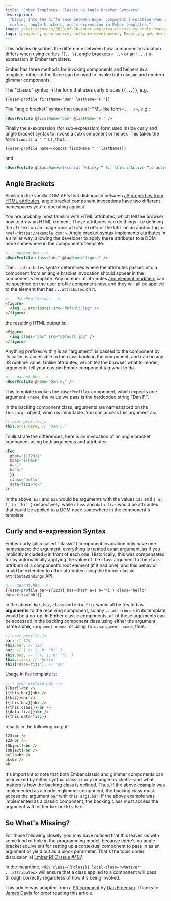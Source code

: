 ```yaml
---
title: "Ember Templates: Classic vs Angle Bracket Syntaxes"
description:
  "Diving into the difference between Ember component invocation when using
  curlies, angle brackets, and s-expression in Ember templates."
image: /static/images/2020-03-20-ember-emplates-classic-vs-angle-bracket-syntaxes.png
tags: [projects, open-source, software-development, Ember.js, web development]
---
```


This articles describes the difference between how component invocation differs
when using curlies `{​{...}}`, angle brackets `<...>` or an `(...)` s-expression
in Ember templates.

Ember has three methods for invoking components and helpers in a template,
either of the three can be used to invoke both classic and modern glimmer
components.

The "classic" syntax in the form that uses curly braces `{​{...}}`, e.g.

```html
{​{user-profile firstName="Dan" lastName="F."}}
```

The "angle bracket" syntax that uses a HTML-like form `<... />`, e.g.:

```html
<UserProfile @firstName="Dan" @lastName="F." />
```

Finally the s-expression (for sub-expression) form used inside curly and angle
bracket syntax to invoke a sub component or helper. This takes the form
`(concat a " " b)`, thus:

```html
{​{user-profile name=(concat firstName " " lastName)}}
```

and

```html
<UserProfile @classNames={​{concat "sticky " (if this.isActive "is-active")}} />
```

## Angle Brackets

Similar to the vanilla DOM APIs that distinguish between
[JS properties from HTML attributes](https://joji.me/en-us/blog/html-attribute-vs-dom-property/),
angle bracket component invocations have two different namespaces you're
operating against.

You are probably most familiar with HTML attributes, which tell the browser how
to draw an HTML element. These attributes can do things like defining the `alt`
text on an image `<img alt="A bird">` or the URL on an anchor tag
`<a href="https://example.com">`. Angle bracket syntax implements attributes in
a similar way, allowing the developer to apply these attributes to a DOM node
somewhere in the component's template.

```html
<!-- parent.hbs -->
<UserProfile class="abc" @tagName="figure" />
```

The `...attributes` syntax determines where the attributes passed into a
component from an angle bracket invocation should appear in the component's
template. Any number of attributes
[and element modifiers](https://github.com/emberjs/rfcs/blob/master/text/0435-modifier-splattributes.md)
can be specified on the user profile component now, and they will all be applied
to the element that has `...attributes` on it.

```html
<!-- UserProfile.hbs -->
<figure>
  <img ...attributes src="default.jpg" />
</figure>
```

the resulting HTML output is:

```html
<figure>
  <img class="abc" src="default.jpg" />
</figure>
```

Anything prefixed with `@` is an "argument", is passed to the component by its
caller, is accessible to the class backing the component, and can be any JS
runtime value. Unlike attributes, which tell the browser what to render,
arguments tell your custom Ember component tag what to do.

```html
<!-- parent.hbs -->
<UserProfile @name="Dan F." />
```

This template invokes the `<UserProfile>` component, which expects one argument:
`@name`, the value we pass is the hardcoded string "Dan F.".

In the backing component class, arguments are namespaced on the `this.args`
object, which is immutable. You can access this argument as:

```js
// user-profile.js
this.args.name; // "Dan F."
```

To illustrate the differences, here is an invocation of an angle bracket
component using both arguments and attributes:

```html
<Foo
  @bar="{​{123}}"
  @baz="{​{hash"
  a="1"
  b="hi"
  }}
  class="hello"
  data-fizz="ok"
/>
```

In the above, `bar` and `baz` would be arguments with the values `123` and
`{ a: 1, b: 'hi' }` respectively, while `class` and `data-fizz` would be
attributes that could be applied to a DOM node somewhere in the component's
template.

## Curly and s-expression Syntax

Ember curly (also called "classic") component invocation only have one
namespace: the argument, everything is treated as an argument, as if you
implicitly included `@` in front of each one. Historically, this was compensated
for by automatically applying the value of the `class` argument to the `class`
_attribute_ of a component's root element (if it had one), and this behavior
could be extended to other attributes using the Ember classic
`attributeBindings` API.

```html
<!-- parent.hbs -->
{​{user-profile bar={​{123}} baz=(hash a=1 b='hi') class="hello"
data-fizz="ok"}}
```

In the above, `bar`, `baz`, `class` and `data-fizz` would all be treated as
**arguments** to the receiving component, so any `...attributes` in its template
would be a no-op. In Ember classic components, all of these arguments can be
accessed in the backing component class using either the argument name alone,
`<argument name>`, or using `this.<argument name>`, thus:

```js
// user-profile.js
bar; // 123
this.bar; // 123
baz; // { a: 1, b: 'hi' }
this.baz; // { a: 1, b: 'hi' }
this.class; // 'hello'
this["data-fizz"]; // 'ok'
```

Usage in the template is:

```html
<!-- user-profile.hbs -->
{​{bar}}<br />
{​{this.bar}}<br />
{​{baz}}<br />
{​{this.baz}}<br />
{​{this.class}}<br />
{​{data-fizz}}<br />
{​{this.data-fizz}}
```

results in the following output:

```html
123<br />
123<br />
[Object]<br />
[Object]<br />
hello<br />
ok<br />
ok
```

It's important to note that both Ember classic and glimmer components can be
invoked by either syntax: classic curly or angle brackets—and what matters is
how the backing class is defined. Thus, if the above example was implemented as
a modern glimmer component, the backing class must access the argument `bar`
with `this.args.bar`. If the above example was implemented as a classic
component, the backing class must access the argument with either `bar` or
`this.bar`.

## So What's Missing?

For those following closely, you may have noticed that this leaves us with some
kind of hole in the programming model, because there's no angle-bracket
equivalent for setting up a contextual component to pass in as an argument or
yield out as a block parameter. That's the topic under discussion at
[Ember RFC issue #497](https://github.com/emberjs/rfcs/issues/497).

In the meantime, `<div class={​{@class}} local-class="whatever" ...attributes>`
will ensure that a class applied to a component will pass through correctly
regardless of how it's being invoked.

<aside>
  This article was adapted from a
  <a href="https://github.com/salsify/ui-localization/pull/44#pullrequestreview-340619675)" rel="external">PR comment</a>
  by <a href="https://dfreeman.io/" rel="external">Dan Freeman</a>.
  Thanks to
  <a href="https://twitter.com/jamscdavis" rel="external">James Davis</a>
  for proof reading this article.
</aside>
